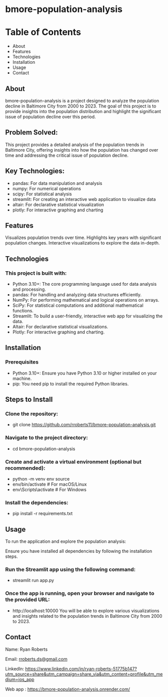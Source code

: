 # bmore-population-analysis

# Table of Contents
- About
- Features
- Technologies
- Installation
- Usage
- Contact

## About
bmore-population-analysis is a project designed to analyze the population decline in Baltimore City from 2000 to 2023. The goal of this project is to provide insights into the population distribution and highlight the significant issue of population decline over this period.

## Problem Solved:
This project provides a detailed analysis of the population trends in Baltimore City, offering insights into how the population has changed over time and addressing the critical issue of population decline.

## Key Technologies:
- pandas: For data manipulation and analysis
- numpy: For numerical operations
- scipy: For statistical analysis
- streamlit: For creating an interactive web application to visualize data
- altair: For declarative statistical visualization
- plotly: For interactive graphing and charting

## Features
Visualizes population trends over time.
Highlights key years with significant population changes.
Interactive visualizations to explore the data in-depth.

## Technologies
### This project is built with:

- Python 3.10+: The core programming language used for data analysis and processing.
- pandas: For handling and analyzing data structures efficiently.
- NumPy: For performing mathematical and logical operations on arrays.
- SciPy: For statistical computations and additional mathematical functions.
- Streamlit: To build a user-friendly, interactive web app for visualizing the data.
- Altair: For declarative statistical visualizations.
- Plotly: For interactive graphing and charting.

## Installation
### Prerequisites
- Python 3.10+: Ensure you have Python 3.10 or higher installed on your machine.
- pip: You need pip to install the required Python libraries.

## Steps to Install
### Clone the repository:

- git clone https://github.com/rroberts11/bmore-population-analysis.git

### Navigate to the project directory:
- cd bmore-population-analysis

### Create and activate a virtual environment (optional but recommended):
- python -m venv env source
- env/bin/activate  # For macOS/Linux
- env\Scripts\activate  # For Windows

### Install the dependencies:
- pip install -r requirements.txt

## Usage
To run the application and explore the population analysis:

Ensure you have installed all dependencies by following the installation steps.

### Run the Streamlit app using the following command:
- streamlit run app.py

### Once the app is running, open your browser and navigate to the provided URL:
- http://localhost:10000
You will be able to explore various visualizations and insights related to the population trends in Baltimore City from 2000 to 2023.

## Contact
Name: Ryan Roberts

Email: rroberts.ds@gmail.com

LinkedIn: https://www.linkedin.com/in/ryan-roberts-51775b147?utm_source=share&utm_campaign=share_via&utm_content=profile&utm_medium=ios_app


Web app : https://bmore-population-analysis.onrender.com/